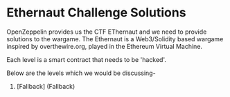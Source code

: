 # Ethernaut Challenge Solutions

OpenZeppelin provides us the CTF EThernaut and we need to provide solutions to the wargame. The Ethernaut is a Web3/Solidity based wargame inspired by overthewire.org, played in the Ethereum Virtual Machine. 

Each level is a smart contract that needs to be 'hacked'. 

Below are the levels which we would be discussing-

1. [Fallback] (Fallback)
